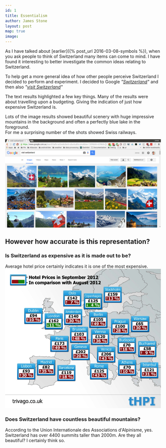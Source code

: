 ```yaml
---
id: 1
title: Essentialism
author: James Stone
layout: post
map: true
image: 
---
```


As I have talked about [earlier]({% post_url 2016-03-08-symbols %}), when you ask people to think of Switzerland many items can come to mind. I have found it interesting to better investigate the common ideas relating to Switzerland.

To help get a more general idea of how other people perceive Switzerland I decided to perform and experiment.  I decided to Google *"[Switzerland](https://www.google.com.au/search?q=switzerland)"* and then also *"[visit Switzerland](https://www.google.com.au/search?q=visit%20switzerland)"*

The text results highlighted a few key things. 
Many of the results were about travelling upon a budgeting. Giving the indication of just how expensive Switzerland is.

Lots of the image results showed beautiful scenery with huge impressive mountains in the background and often a perfectly blue lake in the foreground.  
For me a surprising number of the shots showed Swiss railways.

!["Visit Switzerland" Image results](/img/VisitSwitzerland.jpg)

## However how accurate is this representation?

### Is Switzerland as expensive as it is made out to be?
Average hotel price certainly indicates it is one of the most expensive.
![Hotel Prices](/img/hotel.jpg)

### Does Switzerland have countless beautiful mountains?

According to the Union Internationale des Associations d'Alpinisme, yes. Switzerland has over 4400 summits taller than 2000m. Are they all beautiful? I certainly think so.


<!--
This question responds to ideas from the Week 5 lecture and reading. You should prepare your post before your Week 5 tutorial. 

# How has your country specialisation been essentialised? 

Find an 'essence' affixed to your country, or a misrepresentation or stereotype about it. 

You can find anything you like (and that suits your blog angle). You might choose, for example:

Tourism marketing videos or guidebooks
Outsiders' perspectives on the place
An earlier post where you have yourself essentialised the country
In your blogpost, you will need to:

Explain what the essence/misrepresentation is
Show how it might be challenged
Critically consider why place essentialism is problematic in this context
-->
<!--
<div class="quote-with-name">
    <span>Matterhorn Location</span>
    <div id="map"></div>
</div>
-->


<script>$('#map').vectorMap({
    map: 'ch_mill',
    hoverOpacity: 0.7,
    hoverColor: false,
    markerStyle: {
        initial: {
            fill: '#F8E23B',
            stroke: '#383f47'
        }
    },
    regionStyle: {
        initial: {
            fill: "#f2e8b6"
        },
        hover: {
            fill: '#e8b84d'
        }
    },
    backgroundColor: 'rgba(252, 251, 248, 0.75)',
    markers:  [
        {latLng: [45.976389, 7.658333], name: 'Matterhorn'}
    ]
});
</script>